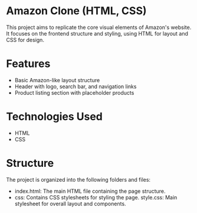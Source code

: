 # Amazon Clone (HTML, CSS)
This project aims to replicate the core visual elements of Amazon's website. It focuses on the frontend structure and styling, using HTML for layout and CSS for design.

# Features
- Basic Amazon-like layout structure
- Header with logo, search bar, and navigation links
- Product listing section with placeholder products

# Technologies Used
- HTML
- CSS

# Structure
The project is organized into the following folders and files:
- index.html: The main HTML file containing the page structure.
- css: Contains CSS stylesheets for styling the page. style.css: Main stylesheet for overall layout and components.
